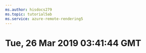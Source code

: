 ```yaml
---
ms.author: hisdocs279
ms.topic: tutorial5ab
ms.service: azure-remote-rendering5
---
```

# Tue, 26 Mar 2019 03:41:44 GMT

